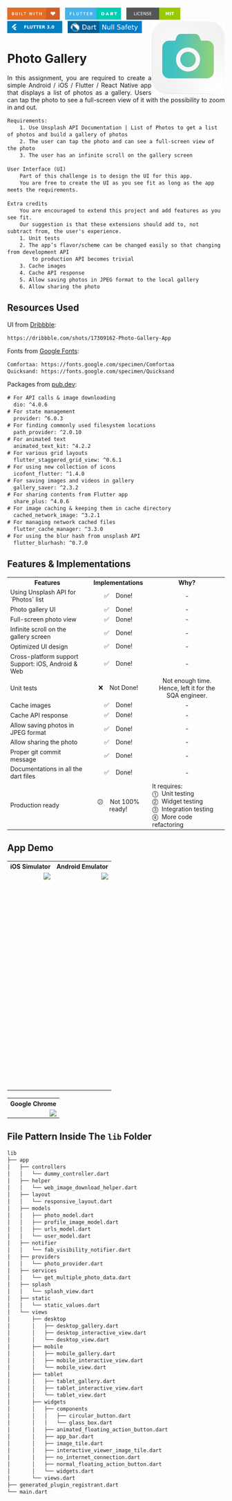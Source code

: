 <img src="screenshots/badges/built-with-love.svg" height="28px"/>&nbsp;&nbsp;
<img src="screenshots/badges/flutter-dart.svg" height="28px" />&nbsp;&nbsp;
<a href="https://choosealicense.com/licenses/mit/" target="_blank"><img src="screenshots/badges/license-MIT.svg" height="28px" /></a>&nbsp;&nbsp;
<img src="screenshots/badges/Flutter-3.svg" height="28px" />&nbsp;&nbsp;
<img src="screenshots/badges/dart-null_safety-blue.svg" height="28px"/>
<img align="right" src="screenshots/store_icons/playstore_new.png" height="170"></img>

# Photo Gallery

<p align="justify" > 
In this assignment, you are required to create a simple Android / iOS / Flutter / React Native app that displays a list of photos as a gallery. Users can tap the photo to see a full-screen view of it with the possibility to zoom in and out.
</p>

```
Requirements:
    1. Use Unsplash API Documentation | List of Photos to get a list of photos and build a gallery of photos
    2. The user can tap the photo and can see a full-screen view of the photo
    3. The user has an infinite scroll on the gallery screen

User Interface (UI)
    Part of this challenge is to design the UI for this app.
    You are free to create the UI as you see fit as long as the app meets the requirements.

Extra credits
    You are encouraged to extend this project and add features as you see fit.
    Our suggestion is that these extensions should add to, not subtract from, the user's experience.
    1. Unit tests
    2. The app’s flavor/scheme can be changed easily so that changing from development API
        to production API becomes trivial
    3. Cache images
    4. Cache API response
    5. Allow saving photos in JPEG format to the local gallery
    6. Allow sharing the photo
```

## Resources Used

UI from [Dribbble](https://dribbble.com):

```
https://dribbble.com/shots/17309162-Photo-Gallery-App
```

Fonts from [Google Fonts](https://fonts.google.com):

```
Comfortaa: https://fonts.google.com/specimen/Comfortaa
Quicksand: https://fonts.google.com/specimen/Quicksand
```

Packages from [pub.dev](https://pub.dev/):

```
# For API calls & image downloading
  dio: ^4.0.6
# For state management
  provider: ^6.0.3
# For finding commonly used filesystem locations
  path_provider: ^2.0.10
# For animated text
  animated_text_kit: ^4.2.2
# For various grid layouts
  flutter_staggered_grid_view: ^0.6.1
# For using new collection of icons
  icofont_flutter: ^1.4.0
# For saving images and videos in gallery
  gallery_saver: ^2.3.2
# For sharing contents from Flutter app
  share_plus: ^4.0.6
# For image caching & keeping them in cache directory
  cached_network_image: ^3.2.1
# For managing network cached files
  flutter_cache_manager: ^3.3.0
# For using the blur hash from unsplash API
  flutter_blurhash: ^0.7.0
```

## Features & Implementations

<table align="center" style="margin: 0px auto;">
  <tr>
    <th align="center">Features</th>
    <th align="center">Implementations</th>
    <th align="center">Why?</th>
  </tr>
  <tr>
    <td>Using Unsplash API for `Photos` list</td>
    <td align="center">✅ &nbsp;&nbsp; Done!</td>
    <td align="center">-</td>
  </tr>
  <tr>
    <td>Photo gallery UI</td>
    <td align="center">✅ &nbsp;&nbsp; Done!</td>
    <td align="center">-</td>
  </tr>
  <tr>
    <td>Full-screen photo view</td>
    <td align="center">✅ &nbsp;&nbsp; Done!</td>
    <td align="center">-</td>
  </tr>
  <tr>
    <td>Infinite scroll on the gallery screen</td>
    <td align="center">✅ &nbsp;&nbsp; Done!</td>
    <td align="center">-</td>
  </tr>
  <tr>
    <td>Optimized UI design</td>
    <td align="center">✅ &nbsp;&nbsp; Done!</td>
    <td align="center">-</td>
  </tr>
  <tr>
    <td>Cross-platform support<br>Support: iOS, Android & Web</td>
    <td align="center">✅ &nbsp;&nbsp; Done!</td>
    <td align="center">-</td>
  </tr>
  <tr>
    <td>Unit tests</td>
    <td align="center">❌ &nbsp;&nbsp; Not Done!</td>
    <td align="center">Not enough time.<br>Hence, left it for the SQA engineer.</td>
  </tr>
  <tr>
    <td>Cache images</td>
    <td align="center">✅ &nbsp;&nbsp; Done!</td>
    <td align="center">-</td>
  </tr>
  <tr>
    <td>Cache API response</td>
    <td align="center">✅ &nbsp;&nbsp; Done!</td>
    <td align="center">-</td>
  </tr>
  <tr>
    <td>Allow saving photos in JPEG format</td>
    <td align="center">✅ &nbsp;&nbsp; Done!</td>
    <td align="center">-</td>
  </tr>
  <tr>
    <td>Allow sharing the photo</td>
    <td align="center">✅ &nbsp;&nbsp; Done!</td>
    <td align="center">-</td>
  </tr>
  <tr>
    <td>Proper git commit message</td>
    <td align="center">✅ &nbsp;&nbsp; Done!</td>
    <td align="center">-</td>
  </tr>
  <tr>
    <td>Documentations in all the dart files</td>
    <td align="center">✅ &nbsp;&nbsp; Done!</td>
    <td align="center">-</td>
  </tr>
  <tr>
    <td>Production ready</td>
    <td align="center">😕 &nbsp;&nbsp; Not 100% ready!</td>
    <td>
    It requires:<br>
    ⓵&nbsp;&nbsp;Unit testing<br>
    ⓶&nbsp;&nbsp;Widget testing<br>
    ⓷&nbsp;&nbsp;Integration testing<br>
    ⓸&nbsp;&nbsp;More code refactoring</td>
  </tr>
</table>



## App Demo
<table align="center" style="margin: 0px auto;">
  <tr>
    <th>iOS Simulator</th>
    <th>Android Emulator</th>
  </tr>
  <tr>
    <td><img align="right" src="screenshots/gifs/lightMode.gif" height="500"></img></td>
    <td><img align="right" src="screenshots/gifs/darkMode.gif" height="500"></img></td>
  </tr>
  </table>
  <br>
<table align="center" style="margin: 0px auto;">
  <tr>
    <th>Google Chrome</th>
  </tr>
  <tr>
    <td><img align="right" src="screenshots/gifs/google_chrome.gif"></img></td>
  </tr>
  </table>

## File Pattern Inside The `lib` Folder

```
lib
├── app
│   ├── controllers
│   │   └── dummy_controller.dart
│   ├── helper
│   │   └── web_image_download_helper.dart
│   ├── layout
│   │   └── responsive_layout.dart
│   ├── models
│   │   ├── photo_model.dart
│   │   ├── profile_image_model.dart
│   │   ├── urls_model.dart
│   │   └── user_model.dart
│   ├── notifier
│   │   └── fab_visibility_notifier.dart
│   ├── providers
│   │   └── photo_provider.dart
│   ├── services
│   │   └── get_multiple_photo_data.dart
│   ├── splash
│   │   └── splash_view.dart
│   ├── static
│   │   └── static_values.dart
│   └── views
│       ├── desktop
│       │   ├── desktop_gallery.dart
│       │   ├── desktop_interactive_view.dart
│       │   └── desktop_view.dart
│       ├── mobile
│       │   ├── mobile_gallery.dart
│       │   ├── mobile_interactive_view.dart
│       │   └── mobile_view.dart
│       ├── tablet
│       │   ├── tablet_gallery.dart
│       │   ├── tablet_interactive_view.dart
│       │   └── tablet_view.dart
│       ├── widgets
│       │   ├── components
│       │   │   ├── circular_button.dart
│       │   │   └── glass_box.dart
│       │   ├── animated_floating_action_button.dart
│       │   ├── app_bar.dart
│       │   ├── image_tile.dart
│       │   ├── interactive_viewer_image_tile.dart
│       │   ├── no_internet_connection.dart
│       │   ├── normal_floating_action_button.dart
│       │   └── widgets.dart
│       └── views.dart
├── generated_plugin_registrant.dart
└── main.dart
```
